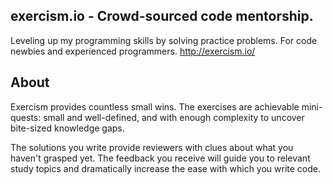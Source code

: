 ## exercism.io - Crowd-sourced code mentorship. 

Leveling up my programming skills by solving practice problems.
For code newbies and experienced programmers. http://exercism.io/

## About

Exercism provides countless small wins. The exercises are achievable mini-quests: small and well-defined, and with enough complexity to uncover bite-sized knowledge gaps.

The solutions you write provide reviewers with clues about what you haven't grasped yet. The feedback you receive will guide you to relevant study topics and dramatically increase the ease with which you write code.

